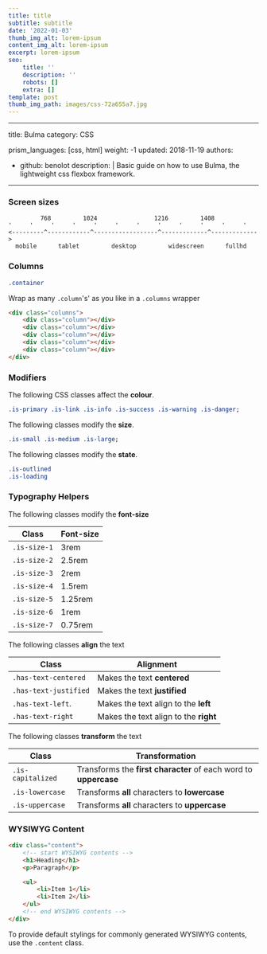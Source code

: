 ```yaml
---
title: title
subtitle: subtitle
date: '2022-01-03'
thumb_img_alt: lorem-ipsum
content_img_alt: lorem-ipsum
excerpt: lorem-ipsum
seo:
    title: ''
    description: ''
    robots: []
    extra: []
template: post
thumb_img_path: images/css-72a655a7.jpg
---
```


---

title: Bulma
category: CSS

prism_languages: [css, html]
weight: -1
updated: 2018-11-19
authors:

- github: benolot
    description: |
    Basic guide on how to use Bulma, the lightweight css flexbox framework.

---

### Screen sizes

```
         768         1024                1216         1408
'     '     '     '     '     '     '     '     '     '     '     '
<---------^------------^------------------^-------------^------------->
  mobile      tablet         desktop         widescreen      fullhd
```

### Columns

```css
.container
```

Wrap as many `.column`'s' as you like in a `.columns` wrapper

```html
<div class="columns">
    <div class="column"></div>
    <div class="column"></div>
    <div class="column"></div>
    <div class="column"></div>
    <div class="column"></div>
</div>
```

### Modifiers

The following CSS classes affect the **colour**.

```css
.is-primary .is-link .is-info .is-success .is-warning .is-danger;
```

The following classes modify the **size**.

```css
.is-small .is-medium .is-large;
```

The following classes modify the **state**.

```scss
.is-outlined
.is-loading
```

### Typography Helpers

The following classes modify the **font-size**

| Class        | Font-size |
| ------------ | --------- |
| `.is-size-1` | 3rem      |
| `.is-size-2` | 2.5rem    |
| `.is-size-3` | 2rem      |
| `.is-size-4` | 1.5rem    |
| `.is-size-5` | 1.25rem   |
| `.is-size-6` | 1rem      |
| `.is-size-7` | 0.75rem   |

The following classes **align** the text

| Class                 | Alignment                             |
| --------------------- | ------------------------------------- |
| `.has-text-centered`  | Makes the text **centered**           |
| `.has-text-justified` | Makes the text **justified**          |
| `.has-text-left`.     | Makes the text align to the **left**  |
| `.has-text-right`     | Makes the text align to the **right** |

The following classes **transform** the text

| Class             | Transformation                                                   |
| ----------------- | ---------------------------------------------------------------- |
| `.is-capitalized` | Transforms the **first character** of each word to **uppercase** |
| `.is-lowercase`   | Transforms **all** characters to **lowercase**                   |
| `.is-uppercase`   | Transforms **all** characters to **uppercase**                   |

### WYSIWYG Content

```html
<div class="content">
    <!-- start WYSIWYG contents -->
    <h1>Heading</h1>
    <p>Paragraph</p>

    <ul>
        <li>Item 1</li>
        <li>Item 2</li>
    </ul>
    <!-- end WYSIWYG contents -->
</div>
```

To provide default stylings for commonly generated WYSIWYG contents, use the `.content` class.
